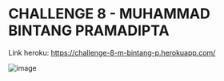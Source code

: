 # CHALLENGE 8 - MUHAMMAD BINTANG PRAMADIPTA

Link heroku: https://challenge-8-m-bintang-p.herokuapp.com/

![image](https://user-images.githubusercontent.com/79188413/173172055-06382e4c-3dd1-4728-82a3-211eed4fb3b9.png)
